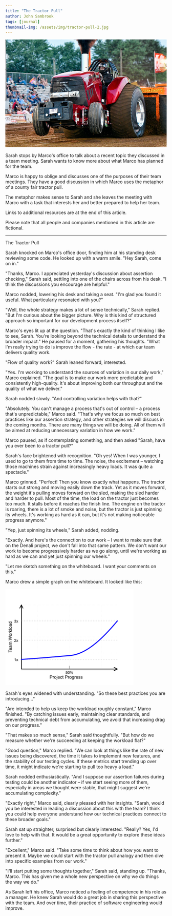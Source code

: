 ```yaml
---
title: "The Tractor Pull"
author: John Sambrook
tags: [journal]
thumbnail-img: /assets/img/tractor-pull-2.jpg
---
```


![Tractor Pull](/assets/img/tractor-pull-2.jpg)

<!-- [Audio Discussion](https://common-sense.com/assets/files/tractor-pull.mp3) -->

Sarah stops by Marco's office to talk about a recent topic they
discussed in a team meeting. Sarah wants to know more about what
Marco has planned for the team.

Marco is happy to oblige and discusses one of the purposes of their
team meetings. They have a good discussion in which Marco uses the
metaphor of a county fair tractor pull.

The metaphor makes sense to Sarah and she leaves the meeting with
Marco with a task that interests her and better prepared to help her
team.

Links to additional resources are at the end of this article.

Please note that all people and companies mentioned in this article
are fictional.

 ***

The Tractor Pull

Sarah knocked on Marco's office door, finding him at his standing desk
reviewing some code. He looked up with a warm smile. "Hey Sarah, come
on in."

"Thanks, Marco. I appreciated yesterday's discussion about assertion
checking," Sarah said, settling into one of the chairs across from his
desk. "I think the discussions you encourage are helpful."

Marco nodded, lowering his desk and taking a seat. "I'm glad you found
it useful. What particularly resonated with you?"

"Well, the whole strategy makes a lot of sense technically," Sarah
replied. "But I'm curious about the bigger picture. Why is this kind
of structured approach so important for our development process
itself?"

Marco's eyes lit up at the question. "That's exactly the kind of
thinking I like to see, Sarah. You're looking beyond the technical
details to understand the broader impact." He paused for a moment,
gathering his thoughts. "What I'm really trying to do is improve the
flow - the rate - at which our team delivers quality work.

"Flow of quality work?" Sarah leaned forward, interested.

"Yes. I'm working to understand the sources of variation in our daily
work," Marco explained. "The goal is to make our work more predictable
and consistently high-quality. It's about improving both our
throughput and the quality of what we deliver."

Sarah nodded slowly. "And controlling variation helps with that?"

"Absolutely. You can't manage a process that's out of control – a
process that's unpredictable," Marco said. "That's why we focus so
much on best practices like our assertion strategy, and other
strategies we will discuss in the coming months. There are many things
we will be doing. All of them will be aimed at reducing unnecessary
variation in how we work."

Marco paused, as if contemplating something, and then asked "Sarah,
have you ever been to a tractor pull?"

Sarah's face brightened with recognition. "Oh yes! When I was younger,
I used to go to them from time to time. The noise, the excitement –
watching those machines strain against increasingly heavy loads. It
was quite a spectacle."

Marco grinned. "Perfect! Then you know exactly what happens. The
tractor starts out strong and moving easily down the track. Yet as it
moves forward, the weight it's pulling moves forward on the sled,
making the sled harder and harder to pull. Most of the time, the load
on the tractor just becomes too much. It stalls before it reaches the
finish line. The engine on the tractor is roaring, there is a lot of
smoke and noise, but the tractor is just spinning its wheels. It's
working as hard as it can, but it's not making noticeable progress
anymore."

"Yep, just spinning its wheels," Sarah added, nodding.

"Exactly. And here's the connection to our work – I want to make sure
that on the Denali project, we don't fall into that same pattern. We
don't want our work to become progressively harder as we go along,
until we're working as hard as we can and yet just spinning our
wheels."

"Let me sketch something on the whiteboard. I want your comments on
this."

Marco drew a simple graph on the whiteboard. It looked like this:

![Simple case](/assets/img/workload-single.png)

Sarah's eyes widened with understanding. "So these best practices you
are introducing..."

"Are intended to help us keep the workload roughly constant," Marco
finished. "By catching issues early, maintaining clear standards, and
preventing technical debt from accumulating, we avoid that increasing
drag on our progress."

"That makes so much sense," Sarah said thoughtfully. "But how do we
measure whether we're succeeding at keeping the workload flat?"

"Good question," Marco replied. "We can look at things like the rate
of new issues being discovered, the time it takes to implement new
features, and the stability of our testing cycles. If these metrics
start trending up over time, it might indicate we're starting to pull
too heavy a load."

Sarah nodded enthusiastically. "And I suppose our assertion failures
during testing could be another indicator – if we start seeing more of
them, especially in areas we thought were stable, that might suggest
we're accumulating complexity."

"Exactly right," Marco said, clearly pleased with her
insights. "Sarah, would you be interested in leading a discussion
about this with the team? I think you could help everyone understand
how our technical practices connect to these broader goals."

Sarah sat up straighter, surprised but clearly interested. "Really?
Yes, I'd love to help with that. It would be a great opportunity to
explore these ideas further."

"Excellent," Marco said. "Take some time to think about how you want
to present it. Maybe we could start with the tractor pull analogy and
then dive into specific examples from our work."

"I'll start putting some thoughts together," Sarah said, standing
up. "Thanks, Marco. This has given me a whole new perspective on why
we do things the way we do."

As Sarah left his office, Marco noticed a feeling of competence in his
role as a manager. He knew Sarah would do a great job in sharing this
perspective with the team. And over time, their practice of software
engineering would improve.
